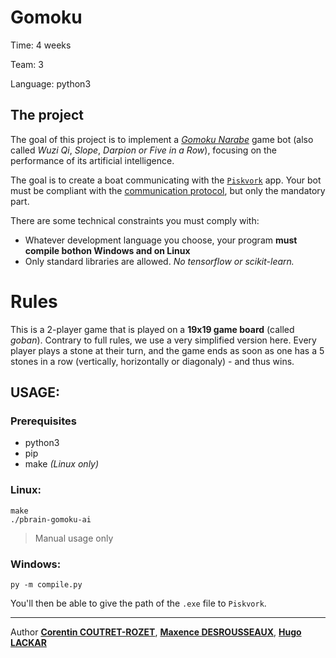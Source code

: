 Gomoku
===

Time:       4 weeks

Team:       3

Language:   python3


The project
----
The goal of this project is to implement a [*Gomoku Narabe*](https://en.wikipedia.org/wiki/Gomoku) game bot (also called *Wuzi Qi*, *Slope*, *Darpion or Five in a Row*), focusing on the performance of its artificial intelligence.

The goal is to create a boat communicating with the [`Piskvork`](https://sourceforge.net/projects/piskvork/) app.
Your bot must be compliant with the [communication protocol](https://svn.code.sf.net/p/piskvork/code/trunk/source/doc/protocl2en.htm), but only the mandatory part.

There are some technical constraints you must comply with:
* Whatever development language you choose, your program **must compile bothon Windows and on Linux**
* Only standard libraries are allowed. *No tensorflow or scikit-learn.*

# Rules
This is a 2-player game that is played on a **19x19 game board** (called *goban*). Contrary to full rules, we use a very simplified version here. Every player plays a stone at their turn, and the game ends as soon as one has a 5 stones in a row (vertically, horizontally or diagonaly) - and thus wins.

## USAGE:

### Prerequisites
* python3
* pip
* make *(Linux only)*


### Linux:

```
make
./pbrain-gomoku-ai
```
> Manual usage only


### Windows:

```
py -m compile.py
```

You'll then be able to give the path of the `.exe` file to `Piskvork`.


___________
Author [**Corentin COUTRET-ROZET**](https://github.com/sheiiva), [**Maxence DESROUSSEAUX**](https://github.com/handsomax), [**Hugo LACKAR**](https://github.com/HugoTkBCN/)